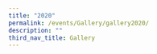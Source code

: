 ```yaml
---
title: "2020"
permalink: /events/Gallery/gallery2020/
description: ""
third_nav_title: Gallery
---
```

